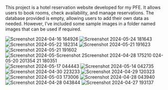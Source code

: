 This project is a hotel reservation website developed for my PFE. It allows users to book rooms, check availability, and manage reservations. The database provided is empty, allowing users to add their own data as needed. However, I’ve included some sample images in a folder named images that can be used if required.

![Screenshot 2024-04-16 164926](https://github.com/user-attachments/assets/1b2f581d-996f-419b-8e58-1fa0ca2de474)
![Screenshot 2024-05-24 181643](https://github.com/user-attachments/assets/32982093-8995-428c-ac69-571107cb4991)
![Screenshot 2024-05-22 182314](https://github.com/user-attachments/assets/cfc27a19-aa82-4fe7-b879-5461350e3310)
![Screenshot 2024-05-21 191623](https://github.com/user-attachments/assets/c964a085-31c5-4a1b-ab49-ff1962856b8c)
![Screenshot 2024-05-21 191602](https://github.com/user-attachments/assets/352931d2-cd20-4ff1-a26e-daa302c33563)
![Screenshot 2024-05-![Screenshot 2![Screenshot 2024-04-28 175210](https://github.com/user-attachments/assets/ee259803-80be-44b4-8185-876c37f4a654)
024-05-20 201354](https://github.com/user-attachments/assets/0582d087-0f8c-4f49-b367-4f1bd478185c)
21 180351](https://github.com/user-attachments/assets/f15caab6-07c1-4599-b32d-8b147a46ef0d)
![Screenshot 2024-05-17 044443](https://github.com/user-attachments/assets/0c0011b1-dca1-4cb9-8925-35d7f599eaa3)
![Screenshot 2024-05-14 042735](https://github.com/user-attachments/assets/f46925dd-e612-495a-b4be-282b9fa60f92)
![Screenshot 2024-04-30 223233](https://github.com/user-attachments/assets/d185ddb5-cbaa-4e0e-af0d-a6f54c1ed395)
![Screenshot 2024-04-29 120323](https://github.com/user-attachments/assets/3e1b619d-de49-4651-8ee7-02dbd88a878d)
![Screenshot 2024-05-03 173006](https://github.com/user-attachments/assets/7f6866f3-01d5-4840-9ebd-92957c4827d4)
![Screenshot 2024-04-28 043940](https://github.com/user-attachments/assets/dd6fef5b-b45a-495a-8dde-c8843bb043be)
![Screenshot 2024-04-28 043844](https://github.com/user-attachments/assets/81803a86-2fb1-494a-8e05-2e0544bdc66a)
![Screenshot 2024-04-27 193137](https://github.com/user-attachments/assets/8c46b441-f404-4fbb-8ea2-533b9812fe58)
